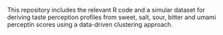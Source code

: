 This repository includes the relevant R code and a simular dataset for deriving taste perception profiles from sweet, salt, sour, bitter and umami 
perceptin scores using a data-driven clustering approach. 
